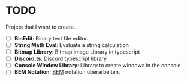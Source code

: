 # TODO
Projets that I want to create.

- [ ] **BinEdit**: Binary text file editor.
- [ ] **String Math Eval**: Evaluate a string calculation
- [ ] **Bitmap Library**: Bitmap image Library in typescript
- [ ] **Discord.ts**: Discord typescript library
- [ ] **Console Window Library**: Library to create windows in the console
- [ ] **BEM Notation**: [BEM](https://getbem.com/) notation überarbeiten.
